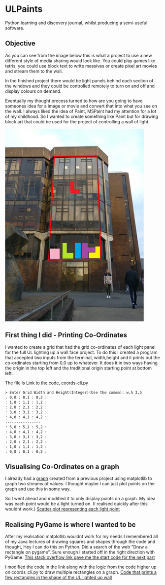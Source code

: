# ULPaints
Python learning and discovery journal, whilst producing a semi-useful software.

## Objective 
As you can see from the image below this is what a project to use a new different style of media sharing would look like. You could play games like tetris, you could use block text to write messives or create pixel art movies and stream them to the wall.

In the finished project there would be light panels behind each section of the windows and they could be controlled remotely to turn on and off and display colours on demand.

Eventually my thought process turned to how are you going to have someones idea for a image or movie and convert that into what you see on the wall. I always liked the idea of Paint, MSPaint had my attention for a lot of my childhood. So I wanted to create something like Paint but for drawing block art that could be used for the project of controlling a wall of light. 

<img src="objective.jpg" alt="UL light up project" width="450" height="625"/>

## First thing I did - Printing Co-Ordinates
I wanted to create a grid that had the grid co-ordinates of each light panel for the full UL lighting up a wall face project.
To do this I created a program that accepted two inputs from the terminal, width,height and it prints out the co-ordinates starting from 0,0 up to whatever. It does it in two ways having the origin in the top left and the traditional origin starting point at bottom left.

The file is [Link to the code, coords-cli.py](coords_cli.py)

~~~~
> Enter Grid Width and Height(Integer)(Use the comma): w,h 3,5
: 0,0 : 0,1 : 0,2 : 
: 1,0 : 1,1 : 1,2 : 
: 2,0 : 2,1 : 2,2 : 
: 3,0 : 3,1 : 3,2 : 
: 4,0 : 4,1 : 4,2 : 
----------------
: 5,0 : 5,1 : 5,2 : 
: 4,0 : 4,1 : 4,2 : 
: 3,0 : 3,1 : 3,2 : 
: 2,0 : 2,1 : 2,2 : 
: 1,0 : 1,1 : 1,2 : 
: 0,0 : 0,1 : 0,2 : 
~~~~

## Visualising Co-Ordinates on a graph
I already had a [graph](old_graph.py) created from a previous project using matplotlib to graph two streams of values. I thought maybe I can just plot points on the graph and use this in some way. 

So I went ahead and modified it to only display points on a graph. My idea was each point would be a light turned on.
(I realised quickly after this wouldnt work.)
[Scatter plot representing each light point](graph.py)

## Realising PyGame is where I wanted to be
After my realisation matplotlib wouldnt work for my needs I remembered all of my Java lectures of drawing squares and shapes through the code and thought, Hey I can do this on Python. Did a search of the web "Draw a rectangle on pygame". Sure enough I started off in the right direction with PyGame.
[This stack overflow link gave me the start code for the next part]("https://stackoverflow.com/questions/19780411/pygame-drawing-a-rectangle")

I modified the code in the link along with the logic from the code higher up on coords_cli.py to draw multiple rectangles on a graph.
[Code that prints a few rectangles in the shape of the UL lighted up wall](pygame_rect.py)

## 







